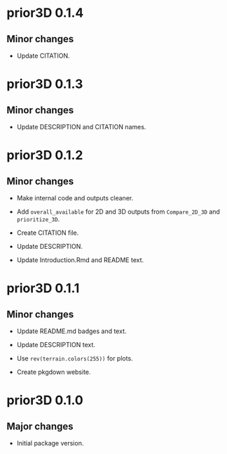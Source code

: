 # prior3D 0.1.4

## Minor changes

- Update CITATION.

# prior3D 0.1.3

## Minor changes

- Update DESCRIPTION and CITATION names.

# prior3D 0.1.2

## Minor changes

- Make internal code and outputs cleaner.

- Add `overall_available` for 2D and 3D outputs from `Compare_2D_3D` and
`prioritize_3D`.

- Create CITATION file.

- Update DESCRIPTION.

- Update Introduction.Rmd and README text.

# prior3D 0.1.1

## Minor changes

- Update README.md badges and text.

- Update DESCRIPTION text.

- Use `rev(terrain.colors(255))` for plots.

- Create pkgdown website.

# prior3D 0.1.0

## Major changes

- Initial package version.
